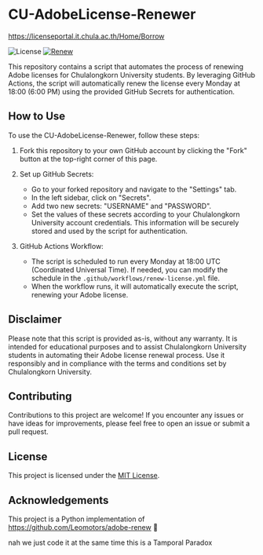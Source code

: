 # CU-AdobeLicense-Renewer

https://licenseportal.it.chula.ac.th/Home/Borrow

![License](https://img.shields.io/badge/license-MIT-blue.svg)
[![Renew](https://github.com/WasinUddy/CU-AdobeLicense-Renewer/actions/workflows/actions.yml/badge.svg)](https://github.com/WasinUddy/CU-AdobeLicense-Renewer/actions/workflows/actions.yml)

This repository contains a script that automates the process of renewing Adobe licenses for Chulalongkorn University students. By leveraging GitHub Actions, the script will automatically renew the license every Monday at 18:00 (6:00 PM) using the provided GitHub Secrets for authentication.

## How to Use

To use the CU-AdobeLicense-Renewer, follow these steps:

1. Fork this repository to your own GitHub account by clicking the "Fork" button at the top-right corner of this page.

2. Set up GitHub Secrets:
   - Go to your forked repository and navigate to the "Settings" tab.
   - In the left sidebar, click on "Secrets".
   - Add two new secrets: "USERNAME" and "PASSWORD".
   - Set the values of these secrets according to your Chulalongkorn University account credentials. This information will be securely stored and used by the script for authentication.

3. GitHub Actions Workflow:
   - The script is scheduled to run every Monday at 18:00 UTC (Coordinated Universal Time). If needed, you can modify the schedule in the `.github/workflows/renew-license.yml` file.
   - When the workflow runs, it will automatically execute the script, renewing your Adobe license.

## Disclaimer

Please note that this script is provided as-is, without any warranty. It is intended for educational purposes and to assist Chulalongkorn University students in automating their Adobe license renewal process. Use it responsibly and in compliance with the terms and conditions set by Chulalongkorn University.

## Contributing

Contributions to this project are welcome! If you encounter any issues or have ideas for improvements, please feel free to open an issue or submit a pull request.

## License

This project is licensed under the [MIT License](LICENSE).

## Acknowledgements
This project is a Python implementation of https://github.com/Leomotors/adobe-renew 🤣

nah we just code it at the same time this is a Tamporal Paradox

